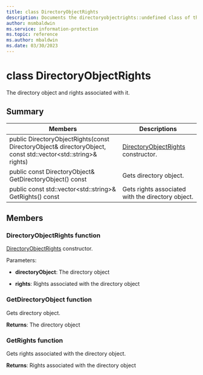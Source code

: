 ```yaml
---
title: class DirectoryObjectRights 
description: Documents the directoryobjectrights::undefined class of the Microsoft Information Protection (MIP) SDK.
author: msmbaldwin
ms.service: information-protection
ms.topic: reference
ms.author: mbaldwin
ms.date: 03/30/2023
---
```


# class DirectoryObjectRights

The directory object and rights associated with it.
  
## Summary
 Members                        | Descriptions                                
--------------------------------|---------------------------------------------
public DirectoryObjectRights(const DirectoryObject& directoryObject, const std::vector\<std::string\>& rights)  |  [DirectoryObjectRights](#class_directory_object_rights) constructor.
public const DirectoryObject& GetDirectoryObject() const  |  Gets directory object.
public const std::vector\<std::string\>& GetRights() const  |  Gets rights associated with the directory object.
  
## Members
  
### DirectoryObjectRights function
[DirectoryObjectRights](undefined) constructor.

Parameters:  
* **directoryObject**: The directory object 


* **rights**: Rights associated with the directory object


  
### GetDirectoryObject function
Gets directory object.

  
**Returns**: The directory object
  
### GetRights function
Gets rights associated with the directory object.

  
**Returns**: Rights associated with the directory object